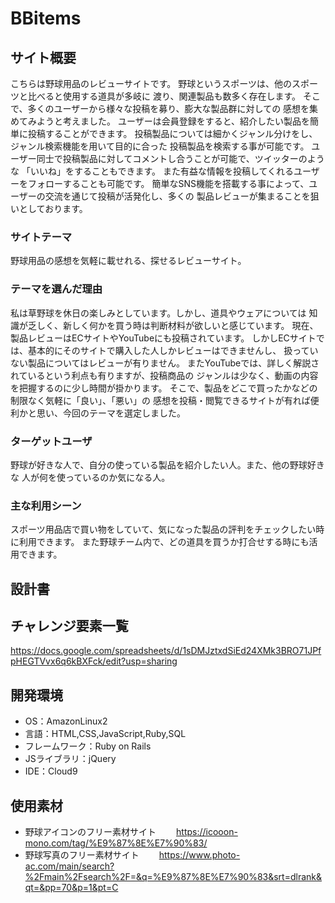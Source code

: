 # BBitems

## サイト概要
こちらは野球用品のレビューサイトです。
野球というスポーツは、他のスポーツと比べると使用する道具が多岐に
渡り、関連製品も数多く存在します。
そこで、多くのユーザーから様々な投稿を募り、膨大な製品群に対しての
感想を集めてみようと考えました。
ユーザーは会員登録をすると、紹介したい製品を簡単に投稿することができます。
投稿製品については細かくジャンル分けをし、ジャンル検索機能を用いて目的に合った
投稿製品を検索する事が可能です。
ユーザー同士で投稿製品に対してコメントし合うことが可能で、ツイッターのような
「いいね」をすることもできます。
また有益な情報を投稿してくれるユーザーをフォローすることも可能です。
簡単なSNS機能を搭載する事によって、ユーザーの交流を通じて投稿が活発化し、多くの
製品レビューが集まることを狙いとしております。

### サイトテーマ
野球用品の感想を気軽に載せれる、探せるレビューサイト。

### テーマを選んだ理由
私は草野球を休日の楽しみとしています。しかし、道具やウェアについては
知識が乏しく、新しく何かを買う時は判断材料が欲しいと感じています。
現在、製品レビューはECサイトやYouTubeにも投稿されています。
しかしECサイトでは、基本的にそのサイトで購入した人しかレビューはできませんし、
扱っていない製品についてはレビューが有りません。
またYouTubeでは、詳しく解説されているという利点も有りますが、投稿商品の
ジャンルは少なく、動画の内容を把握するのに少し時間が掛かります。
そこで、製品をどこで買ったかなどの制限なく気軽に「良い」、「悪い」の
感想を投稿・閲覧できるサイトが有れば便利かと思い、今回のテーマを選定しました。

### ターゲットユーザ
野球が好きな人で、自分の使っている製品を紹介したい人。また、他の野球好きな
人が何を使っているのか気になる人。

### 主な利用シーン
スポーツ用品店で買い物をしていて、気になった製品の評判をチェックしたい時に利用できます。
また野球チーム内で、どの道具を買うか打合せする時にも活用できます。


## 設計書

## チャレンジ要素一覧
https://docs.google.com/spreadsheets/d/1sDMJztxdSiEd24XMk3BRO71JPfpHEGTVvx6q6kBXFck/edit?usp=sharing

## 開発環境
- OS：AmazonLinux2
- 言語：HTML,CSS,JavaScript,Ruby,SQL
- フレームワーク：Ruby on Rails
- JSライブラリ：jQuery
- IDE：Cloud9

## 使用素材
- 野球アイコンのフリー素材サイト
　　https://icooon-mono.com/tag/%E9%87%8E%E7%90%83/
- 野球写真のフリー素材サイト
　　https://www.photo-ac.com/main/search?%2Fmain%2Fsearch%2F=&q=%E9%87%8E%E7%90%83&srt=dlrank&qt=&pp=70&p=1&pt=C
